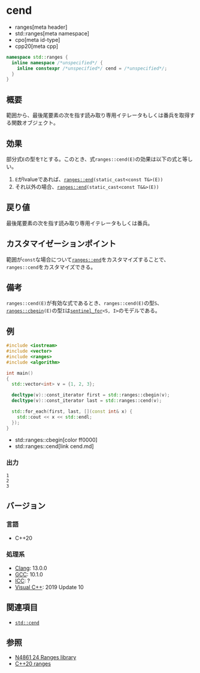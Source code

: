 # cend
* ranges[meta header]
* std::ranges[meta namespace]
* cpo[meta id-type]
* cpp20[meta cpp]

```cpp
namespace std::ranges {
  inline namespace /*unspecified*/ {
    inline constexpr /*unspecified*/ cend = /*unspecified*/;
  }
}
```

## 概要
範囲から、最後尾要素の次を指す読み取り専用イテレータもしくは番兵を取得する関数オブジェクト。

## 効果
部分式`E`の型を`T`とする。このとき、式`ranges::cend(E)`の効果は以下の式と等しい。

1. `E`がlvalueであれば、[`ranges::end`](end.md)`(static_cast<const T&>(E))`
2. それ以外の場合、[`ranges::end`](end.md)`(static_cast<const T&&>(E))`

## 戻り値
最後尾要素の次を指す読み取り専用イテレータもしくは番兵。

## カスタマイゼーションポイント
範囲が`const`な場合について[`ranges::end`](end.md)をカスタマイズすることで、`ranges::cend`をカスタマイズできる。

## 備考
`ranges::cend(E)`が有効な式であるとき、`ranges::cend(E)`の型`S`、[`ranges::cbegin`](cbegin.md)`(E)`の型`I`は[`sentinel_for`](/reference/iterator/sentinel_for.md)`<S, I>`のモデルである。

## 例
```cpp example
#include <iostream>
#include <vector>
#include <ranges>
#include <algorithm>

int main()
{
  std::vector<int> v = {1, 2, 3};

  decltype(v)::const_iterator first = std::ranges::cbegin(v);
  decltype(v)::const_iterator last = std::ranges::cend(v);

  std::for_each(first, last, [](const int& x) {
    std::cout << x << std::endl;
  });
}
```
* std::ranges::cbegin[color ff0000]
* std::ranges::cend[link cend.md]

### 出力
```
1
2
3
```

## バージョン
### 言語
- C++20

### 処理系
- [Clang](/implementation.md#clang): 13.0.0
- [GCC](/implementation.md#gcc): 10.1.0
- [ICC](/implementation.md#icc): ?
- [Visual C++](/implementation.md#visual_cpp): 2019 Update 10

## 関連項目
- [`std::cend`](/reference/iterator/cend.md)

## 参照
- [N4861 24 Ranges library](https://timsong-cpp.github.io/cppwp/n4861/ranges)
- [C++20 ranges](https://techbookfest.org/product/5134506308665344)
